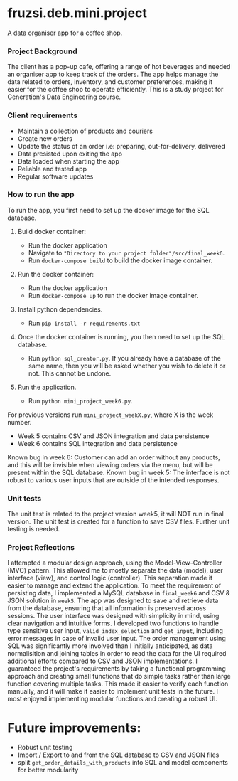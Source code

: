 # fruzsi.deb.mini.project
A data organiser app for a coffee shop.

### Project Background

The client has a pop-up cafe, offering a range of hot beverages and needed an organiser app to keep track of the orders. The app helps manage the data related to orders, inventory, and customer preferences, making it easier for the coffee shop to operate efficiently. 
This is a study project for Generation's Data Engineering course. 

### Client requirements

- Maintain a collection of products and couriers
- Create new orders
- Update the status of an order i.e: preparing, out-for-delivery, delivered
- Data presisted upon exiting the app
- Data loaded when starting the app
- Reliable and tested app
- Regular software updates

### How to run the app

To run the app, you first need to set up the docker image for the SQL database.

1) Build docker container:
    - Run the docker application
    - Navigate to `"Directory to your project folder"/src/final_week6`.
    - Run `docker-compose build` to build the docker image container.

2) Run the docker container:
    - Run the docker application
    - Run `docker-compose up` to run the docker image container.

3) Install python dependencies.
    - Run `pip install -r requirements.txt`

4) Once the docker container is running, you then need to set up the SQL database.
    - Run `python sql_creator.py`. If you already have a database of the same name, then you will be asked whether you wish to delete it or not. This cannot be undone.

5) Run the application.
    - Run `python mini_project_week6.py`.

For previous versions run `mini_project_weekX.py`, where X is the week number. 
- Week 5 contains CSV and JSON integration and data persistence
- Week 6 contains SQL integration and data persistence

Known bug in week 6: Customer can add an order without any products, and this will be invisible when viewing orders via the menu, but will be present within the SQL database.
Known bug in week 5: The interface is not robust to various user inputs that are outside of the intended responses.

### Unit tests

The unit test is related to the project version week5, it will NOT run in final version. The unit test is created for a function to save CSV files. Further unit testing is needed. 

### Project Reflections


I attempted a modular design approach, using the Model-View-Controller (MVC) pattern. This allowed me to mostly separate the data (model), user interface (view), and control logic (controller). This separation made it easier to manage and extend the application. 
To meet the requirement of persisting data, I implemented a MySQL database in `final_week6` and CSV & JSON solution in `week5`. The app was designed to save and retrieve data from the database, ensuring that all information is preserved across sessions.
The user interface was designed with simplicity in mind, using clear navigation and intuitive forms. I developed two functions to handle type sensitive user input, `valid_index_selection` and `get_input`, including error messages in case of invalid user input. 
The order management using SQL was significantly more involved than I initially anticipated, as data normalisition and joining tables in order to read the data for the UI required additional efforts compared to CSV and JSON implementations. 
I guaranteed the project's requirements by taking a functional programming approach and creating small functions that do simple tasks rather than large function covering multiple tasks. This made it easier to verify each function manually, and it will make it easier to implement unit tests in the future.
I most enjoyed implementing modular functions and creating a robust UI.


# Future improvements:
- Robust unit testing
- Import / Export to and from the SQL database to CSV and JSON files
- split `get_order_details_with_products` into SQL and model components for better modularity